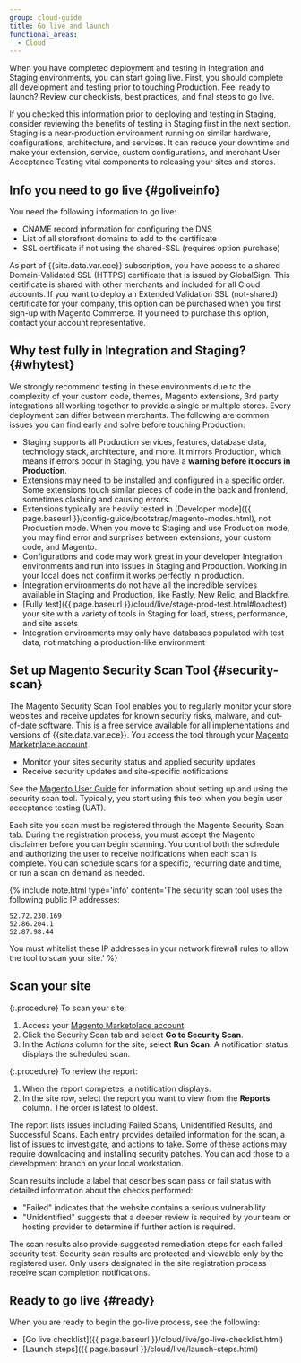 ```yaml
---
group: cloud-guide
title: Go live and launch
functional_areas:
  - Cloud
---
```


When you have completed deployment and testing in Integration and Staging environments, you can start going live. First, you should complete all development and testing prior to touching Production. Feel ready to launch? Review our checklists, best practices, and final steps to go live.

If you checked this information prior to deploying and testing in Staging, consider reviewing the benefits of testing in Staging first in the next section. Staging is a near-production environment running on similar hardware, configurations, architecture, and services. It can reduce your downtime and make your extension, service, custom configurations, and merchant User Acceptance Testing vital components to releasing your sites and stores.

## Info you need to go live {#goliveinfo}

You need the following information to go live:

*  CNAME record information for configuring the DNS
*  List of all storefront domains to add to the certificate
*  SSL certificate if not using the shared-SSL (requires option purchase)

As part of {{site.data.var.ece}} subscription, you have access to a shared Domain-Validated SSL (HTTPS) certificate that is issued by GlobalSign. This certificate is shared with other merchants and included for all Cloud accounts. If you want to deploy an Extended Validation SSL (not-shared) certificate for your company, this option can be purchased when you first sign-up with Magento Commerce. If you need to purchase this option, contact your account representative.

## Why test fully in Integration and Staging? {#whytest}

We strongly recommend testing in these environments due to the complexity of your custom code, themes, Magento extensions, 3rd party integrations all working together to provide a single or multiple stores. Every deployment can differ between merchants. The following are common issues you can find early and solve before touching Production:

*  Staging supports all Production services, features, database data, technology stack, architecture, and more. It mirrors Production, which means if errors occur in Staging, you have a **warning before it occurs in Production**.
*  Extensions may need to be installed and configured in a specific order. Some extensions touch similar pieces of code in the back and frontend, sometimes clashing and causing errors.
*  Extensions typically are heavily tested in [Developer mode]({{ page.baseurl }}/config-guide/bootstrap/magento-modes.html), not Production mode. When you move to Staging and use Production mode, you may find error and surprises between extensions, your custom code, and Magento.
*  Configurations and code may work great in your developer Integration environments and run into issues in Staging and Production. Working in your local does not confirm it works perfectly in production.
*  Integration environments do not have all the incredible services available in Staging and Production, like Fastly, New Relic, and Blackfire.
*  [Fully test]({{ page.baseurl }}/cloud/live/stage-prod-test.html#loadtest) your site with a variety of tools in Staging for load, stress, performance, and site assets
*  Integration environments may only have databases populated with test data, not matching a production-like environment

## Set up Magento Security Scan Tool {#security-scan}

The Magento Security Scan Tool enables you to regularly monitor your store websites and receive updates for known security risks, malware, and out-of-date software. This is a free service available for all implementations and versions of {{site.data.var.ece}}. You access the tool through your [Magento Marketplace account](https://account.magento.com/customer/account/login).

*  Monitor your sites security status and applied security updates
*  Receive security updates and site-specific notifications

See the [Magento User Guide](http://docs.magento.com/m2/ee/user_guide/magento/security-scan.html) for information about setting up and using the security scan tool. Typically, you start using this tool when you begin user acceptance testing (UAT).

Each site you scan must be registered through the Magento Security Scan tab. During the registration process, you must accept the Magento disclaimer before you can begin scanning.  You control both the schedule and authorizing the user to receive notifications when each scan is complete.  You can schedule scans for a specific, recurring date and time, or run a scan on demand as needed.

{%
include note.html
type='info'
content='The security scan tool uses the following public IP addresses:

```text
52.72.230.169
52.86.204.1
52.87.98.44
```

You must whitelist these IP addresses in your network firewall rules to allow the tool to scan your site.'
%}

## Scan your site

{:.procedure}
To scan your site:

1. Access your [Magento Marketplace account](https://account.magento.com/customer/account/login).
1. Click the Security Scan tab and select **Go to Security Scan**.
1. In the _Actions_ column for the site, select **Run Scan**. A notification status displays the scheduled scan.

{:.procedure}
To review the report:

1. When the report completes, a notification displays.
1. In the site row, select the report you want to view from the **Reports** column. The order is latest to oldest.

The report lists issues including Failed Scans, Unidentified Results, and Successful Scans. Each entry provides detailed information for the scan, a list of issues to investigate, and actions to take. Some of these actions may require downloading and installing security patches. You can add those to a development branch on your local workstation.

Scan results include a label that describes scan pass or fail status with detailed information about the checks performed:
-  "Failed" indicates that the website contains a serious vulnerability
-  "Unidentified" suggests that a deeper review is required by your team or hosting provider to determine if further action is required.

The scan results also provide suggested remediation steps for each failed security test. Security scan results are protected and viewable only by the registered user. Only users designated in the site registration process receive scan completion notifications.

## Ready to go live {#ready}

When you are ready to begin the go-live process, see the following:

*  [Go live checklist]({{ page.baseurl }}/cloud/live/go-live-checklist.html)
*  [Launch steps]({{ page.baseurl }}/cloud/live/launch-steps.html)
